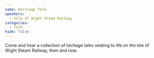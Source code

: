 ```yaml
---
name: Heritage Talk
speakers:
  - Isle of Wight Steam Railway
categories:
  - Talk
hide: false
---
```


Come and hear a collection of heritage tales relating to life on the Isle of Wight Steam Railway, then and now.